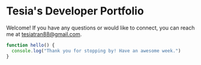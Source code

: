 # Tesia's Developer Portfolio

Welcome! If you have any questions or would like to connect, you can reach me at [tesiatran88@gmail.com](mailto:tesiatran88@gmail.com).

```javascript
function hello() {
  console.log("Thank you for stopping by! Have an awesome week.")
}
```
